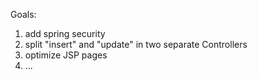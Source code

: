 Goals:

1. add spring security
2. split "insert" and "update" in two separate Controllers
3. optimize JSP pages
4. ...
